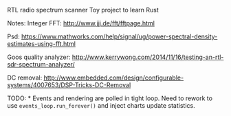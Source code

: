 RTL radio spectrum scanner
Toy project to learn Rust

Notes:
Integer FFT: http://www.jjj.de/fft/fftpage.html

Psd:
https://www.mathworks.com/help/signal/ug/power-spectral-density-estimates-using-fft.html

Goos quality analyzer:
http://www.kerrywong.com/2014/11/16/testing-an-rtl-sdr-spectrum-analyzer/

DC removal:
http://www.embedded.com/design/configurable-systems/4007653/DSP-Tricks-DC-Removal

TODO:
    * Events and rendering are polled in tight loop. Need to rework to use `events_loop.run_forever()`
        and inject charts update statistics.
